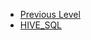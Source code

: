 <!-- docs/_sidebar.md created by Zachary Li -->

- [Previous Level](Languages/README)
- [HIVE_SQL](Languages/SQL/HIVE_SQL.md)
